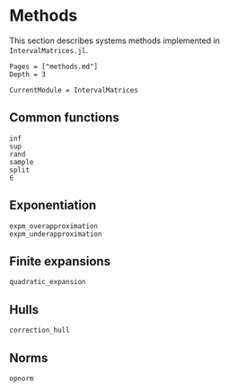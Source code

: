 # Methods

This section describes systems methods implemented in `IntervalMatrices.jl`.

```@contents
Pages = ["methods.md"]
Depth = 3
```

```@meta
CurrentModule = IntervalMatrices
```

## Common functions

```@docs
inf
sup
rand
sample
split
∈
```

## Exponentiation

```@docs
expm_overapproximation
expm_underapproximation
```

## Finite expansions

```@docs
quadratic_expansion
```

## Hulls

```@docs
correction_hull
```

## Norms

```@docs
opnorm
```
